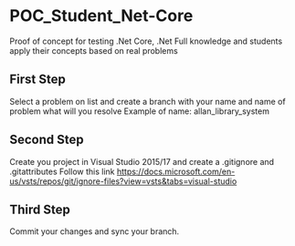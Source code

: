 # POC_Student_Net-Core
Proof of concept for testing .Net Core, .Net Full knowledge and students apply their concepts based on real problems

 ## First Step
 Select a problem on list and create a branch with your name and name of problem what will you resolve
 Example of name: allan_library_system
 
 ## Second Step
 Create you project in Visual Studio 2015/17 and create a .gitignore and .gitattributes
 Follow this link https://docs.microsoft.com/en-us/vsts/repos/git/ignore-files?view=vsts&tabs=visual-studio
 
 ## Third Step
 Commit your changes and sync your branch.
